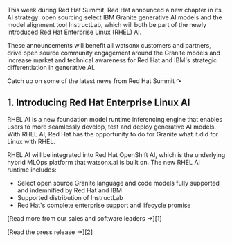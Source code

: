 This week during Red Hat Summit, Red Hat announced a new chapter in its AI strategy: open sourcing select IBM Granite generative AI models and the model alignment tool InstructLab, which will both be part of the newly introduced Red Hat Enterprise Linux (RHEL) AI.

These announcements will benefit all watsonx customers and partners, drive open source community engagement around the Granite models and increase market and technical awareness for Red Hat and IBM's strategic differentiation in generative AI.

Catch up on some of the latest news from Red Hat Summit ↷

## 1. Introducing Red Hat Enterprise Linux AI

RHEL AI is a new foundation model runtime inferencing engine that enables users to more seamlessly develop, test and deploy generative AI models. With RHEL AI, Red Hat has the opportunity to do for Granite what it did for Linux with RHEL.

RHEL AI will be integrated into Red Hat OpenShift AI, which is the underlying hybrid MLOps platform that watsonx.ai is built on. The new RHEL AI runtime includes:

- Select open source Granite language and code models fully supported and indemnified by Red Hat and IBM
- Supported distribution of InstructLab
- Red Hat's complete enterprise support and lifecycle promise

[Read more from our sales and software leaders →][1]  

[Read the press release →][2] 
